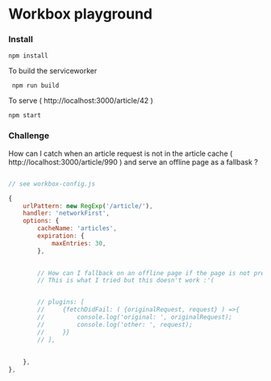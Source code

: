# Workbox playground 


### Install 

``` npm install ```

To build the serviceworker

``` npm run build```

To serve ( http://localhost:3000/article/42 )

``` npm start ```


### Challenge 

How can I catch when an article request is not in the article cache ( http://localhost:3000/article/990 ) and serve an offline page as a fallbask ? 




```JavaScript 

// see workbox-config.js 

{
    urlPattern: new RegExp('/article/'),
    handler: 'networkFirst',
    options: {
        cacheName: 'articles',
        expiration: {
            maxEntries: 30,
        },
        

        // How can I fallback on an offline page if the page is not present on the "articles" cache ? 
        // This is what I tried but this doesn't work :'( 


        // plugins: [
        //     {fetchDidFail: ( {originalRequest, request} ) =>{
        //         console.log('original: ', originalRequest);
        //         console.log('other: ', request);
        //     }}
        // ],
        
        
    }, 
}, 

```


